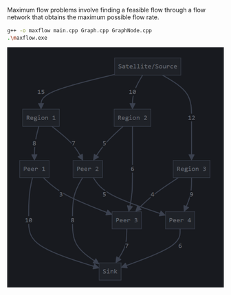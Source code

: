Maximum flow problems involve finding a feasible flow through a flow network that obtains the maximum possible flow rate.

```bash
g++ -o maxflow main.cpp Graph.cpp GraphNode.cpp
.\maxflow.exe
```

![flow](flow_diagram.png)
